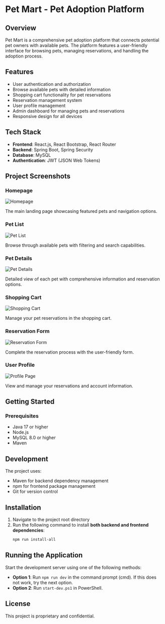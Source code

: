 # Pet Mart - Pet Adoption Platform

## Overview

Pet Mart is a comprehensive pet adoption platform that connects potential pet owners with available pets. The platform features a user-friendly interface for browsing pets, managing reservations, and handling the adoption process.

## Features

- User authentication and authorization
- Browse available pets with detailed information
- Shopping cart functionality for pet reservations
- Reservation management system
- User profile management
- Admin dashboard for managing pets and reservations
- Responsive design for all devices

## Tech Stack

- **Frontend**: React.js, React Bootstrap, React Router
- **Backend**: Spring Boot, Spring Security
- **Database**: MySQL
- **Authentication**: JWT (JSON Web Tokens)

## Project Screenshots

### Homepage

![Homepage](Images/homepage.png)

The main landing page showcasing featured pets and navigation options.

### Pet List

![Pet List](Images/petlist.png)

Browse through available pets with filtering and search capabilities.

### Pet Details

![Pet Details](Images/petdetails.png)

Detailed view of each pet with comprehensive information and reservation options.

### Shopping Cart

![Shopping Cart](Images/cart.png)

Manage your pet reservations in the shopping cart.

### Reservation Form

![Reservation Form](Images/reservationform.png)

Complete the reservation process with the user-friendly form.

### User Profile

![Profile Page](Images/profile%20page.png)

View and manage your reservations and account information.

## Getting Started

### Prerequisites

- Java 17 or higher
- Node.js
- MySQL 8.0 or higher
- Maven

## Development

The project uses:

- Maven for backend dependency management
- npm for frontend package management
- Git for version control

## Installation

1. Navigate to the project root directory
2. Run the following command to install **both backend and frontend dependencies**:
   ```bash
   npm run install-all
   ```

## Running the Application

Start the development server using one of the following methods:

- **Option 1**: Run `npm run dev` in the command prompt (cmd). If this does not work, try the next option.
- **Option 2**: Run `start-dev.ps1` in PowerShell.

## License

This project is proprietary and confidential.
